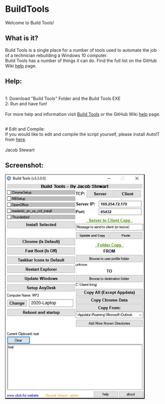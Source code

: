 # BuildTools
Welcome to Build Tools!
## What is it?
Build Tools is a single place for a number of tools used to automate the job of a technician rebuilding a Windows 10 computer.
<br>
Build Tools has a number of things it can do. Find the full list on the GitHub Wiki <a href="https://github.com/kingjacob280/BuildTools/wiki/Help">help</a> page.
## Help:
<br>
1: Download "Build Tools" Folder and the Build Tools EXE
<br>
2: Run and have fun!
<br>
<br>
For more help and information visit <a href="https://sites.google.com/view/buildtoolsnp/">Build Tools</a> or the GitHub Wiki <a href="https://github.com/kingjacob280/BuildTools/wiki/Help">help</a> page.
<br>
<br>
<p>
 # Edit and Compile:
<br>
If you would like to edit and compile the script yourself, please install AutoIT from <a href="https://www.autoitscript.com/site/autoit/downloads/">here</a>. 
<br>
<br>
Jacob Stewart
 
## Screenshot:
 
![Screenshot](/Capture.PNG)
